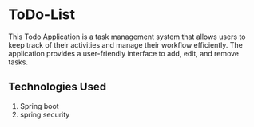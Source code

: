 # ToDo-List
This Todo Application is a task management system that allows users to keep track of their activities and manage their workflow efficiently. The application provides a user-friendly interface to add, edit, and remove tasks.

## Technologies Used
1. Spring boot
2. spring security

   
   

